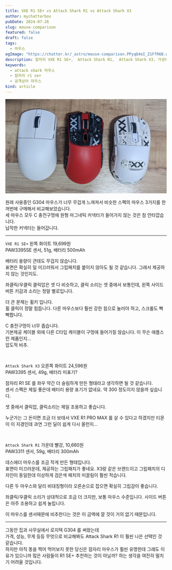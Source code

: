 ```yaml
---
title: VXE R1 SE+ vs Attack Shark R1 vs Attack Shark X3
author: mychatterbox
pubDate: 2024-07-26
slug: mouse-comparison
featured: false
draft: false
tags:
  - 마우스
ogImage: "https://chatter.kr/_astro/mouse-comparison.PPyqQ4eI_Z1FfR6B.webp"
description: 잠자리 VXE R1 SE+,  Attack Shark R1,  Attack Shark X3, 가성비 마우스 3개를 동시에 구매, 사용해봤습니다.
keywords:
  - attack shark 마우스
  - 잠자리 r1 se+
  - 공격상어 마우스
kind: article
---
```


![마우스](../../assets/blog-images/2024/mouse-comparison.jpg)

원래 사용중인 G304 마우스가 너무 무겁게 느껴져서 비슷한 스펙의 마우스 3가지를 한꺼번에 구매해서 비교해보았습니다.  
세 마우스 모두 C 충전구멍에 원형 마그네틱 커넥터가 들어가지 않는 것은 참 안타깝습니다.  
납작한 커넥터는 들어갑니다.  

<hr>

`VXE R1 SE+` 왼쪽 화이트 19,699원  
PAW3395SE 센서, 51g, 배터리 500mAh  

배터리 용량이 큰데도 무겁지 않습니다.  
표면은 확실히 덜 미끄러워서 그립패치를 붙이지 않아도 될 것 같습니다. 그래서 제공하지 않는 것인지도.  

좌클릭/우클릭 클릭압은 셋 다 비슷하고, 클릭 소리는 셋 중에서 보통인데, 왼쪽 사이드 버튼 키감과 소리는 정말 별로입니다.  

더 큰 문제는 휠키 입니다.  
휠 클릭이 정말 힘듭니다. 다른 마우스보다 훨씬 강한 힘으로 눌러야 하고, 스크롤도 뻑뻑합니다.  

C 충전구멍이 너무 좁습니다.  
기본제공 케이블 외에 다른 C타입 케이블이 구멍에 들어가질 않습니다.  이 무슨 애플스런 제품인지...  
압도적 비추.

<br> 



`Attack Shark X3` 오른쪽 화이트 24,596원  
PAW3395 센서, 49g, 배터리 미표기?  

잠자리 R1 SE 를 좌우 약간 더 슬림하게 만든 형태라고 생각하면 될 것 같습니다.  
센서 스펙은 제일 좋은데 배터리 용량 표기가 없네요.  약 300 정도이지 않을까 싶습니다.  

셋 중에서 클릭압, 클릭소리는 제일 조용하고 좋습니다.  

누군가는 그 돈이면 조금 더 보태서 VXE R1 PRO MAX 를 살 수 있다고 하겠지만 티몬이 이 지경인데 과연 그런 딜이 쉽게 다시 올런지...

<br> 

`Attack Shark R1` 가운데 빨강, 10,660원  
PAW3311 센서, 59g, 배터리 300mAh  

데스에더 마우스를 조금 작게 만든 형태입니다.  
표면이 미끄러운데, 제공하는 그립패치가 좋네요. X3랑 같은 브랜드이고 그립패치의 디자인이 동일한데 이상하게 검은색 패치의 미끌림이 훨씬 적습니다.  

다른 두 마우스와 달리 비대칭형이라 오른손으로 잡으면 확실히 그립감이 좋습니다.  

좌클릭/우클릭 소리가 상대적으로 조금 더 크지만, 보통 마우스 수준입니다. 사이드 버튼은 아주 조용하고 쉽게 눌립니다.  

이 마우스를 센서때문에 비추한다는 것은 이 금액에 깔 것이 거의 없기 때문입니다.  

<hr>

그동안 집과 사무실에서 로지텍 G304 를 써왔는데  
가격, 성능, 무게 등등 무엇으로 비교해봐도 Attack Shark R1 이 훨씬 나은 선택인 것 같습니다.  
하지만 아직 똥을 찍어 먹어보지 못한 당신은 잠자리 마우스가 훨씬 유명한데 그래도 이유가 있으니까 많은 사람들이 R1 SE+ 추천하는 것이 아닐까? 하는 생각을 여전히 떨치기 어려울 것입니다.  
